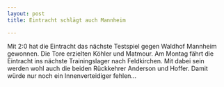 ```yaml
---
layout: post
title: Eintracht schlägt auch Mannheim

---
```


Mit 2:0 hat die Eintracht das nächste Testspiel gegen Waldhof Mannheim gewonnen. Die Tore erzielten Köhler und Matmour. Am Montag fährt die Eintracht ins nächste Trainingslager nach Feldkirchen. Mit dabei sein werden wohl auch die beiden Rückkehrer Anderson und Hoffer. Damit würde nur noch ein Innenverteidiger fehlen...


